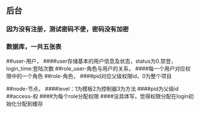 ## 后台
### 因为没有注册，测试密码不便，密码没有加密
### 数据库，一共五张表
##user-用户，
####user存储基本的用户信息及状态，status为0.禁登，login_time:登陆次数
##role_user-角色与用户的关系，
####每一个用户对应权限中的一个角色
##role-角色，
####pid对应父级权限id，0为整个项目

##node-节点，
####level：1为模板2为控制器3为方法
####pid为父级id
##access-权
####为每个role分配权限
####没具体写，觉得权限分配在login初始化分配到缓存
